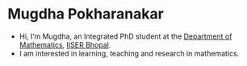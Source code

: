 # Mugdha Pokharanakar
- Hi, I’m Mugdha, an Integrated PhD student at the [Department of Mathematics](https://maths.iiserb.ac.in/), [IISER Bhopal](https://www.iiserb.ac.in/).
- I am interested in learning, teaching and research in mathematics. 

<!---
mmpokharanakar/mmpokharanakar is a ✨ special ✨ repository because its `README.md` (this file) appears on your GitHub profile.
You can click the Preview link to take a look at your changes.
--->
